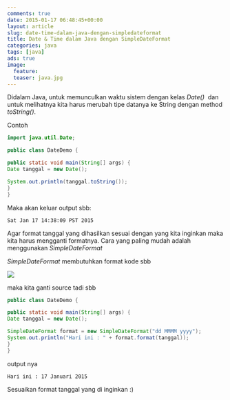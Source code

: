 ```yaml
---
comments: true
date: 2015-01-17 06:48:45+00:00
layout: article
slug: date-time-dalam-java-dengan-simpledateformat
title: Date & Time dalam Java dengan SimpleDateFormat
categories: java
tags: [java]
ads: true
image:
  feature:
  teaser: java.jpg
---
```


Didalam Java, untuk memunculkan waktu sistem dengan kelas _Date()_  dan untuk melihatnya kita harus merubah tipe datanya ke String dengan method _toString()_.

Contoh<!-- more -->

```java
import java.util.Date;

public class DateDemo {

public static void main(String[] args) {
Date tanggal = new Date();

System.out.println(tanggal.toString());
}
}
```

Maka akan keluar output sbb:



    Sat Jan 17 14:38:09 PST 2015



Agar format tanggal yang dihasilkan sesuai dengan yang kita inginkan maka kita harus mengganti formatnya. Cara yang paling mudah adalah menggunakan   _SimpleDateFormat_

_SimpleDateFormat_ membutuhkan format kode sbb

![](http://i713.photobucket.com/albums/ww134/upamisterlobal/DateFormatCode_zpsbcf5020c.png)

maka kita ganti source tadi sbb

```java
public class DateDemo {

public static void main(String[] args) {
Date tanggal = new Date();

SimpleDateFormat format = new SimpleDateFormat("dd MMMM yyyy");
System.out.println("Hari ini : " + format.format(tanggal));
}
}
```
output nya



    Hari ini : 17 Januari 2015



Sesuaikan format tanggal yang di inginkan :)
